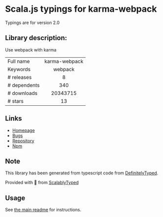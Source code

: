 
# Scala.js typings for karma-webpack

Typings are for version 2.0

## Library description:
Use webpack with karma

|                    |                 |
| ------------------ | :-------------: |
| Full name          | karma-webpack |
| Keywords           | webpack |
| # releases         | 8 |
| # dependents       | 340 |
| # downloads        | 20343715 |
| # stars            | 13 |

## Links
- [Homepage](https://github.com/webpack-contrib/karma-webpack)
- [Bugs](https://github.com/webpack-contrib/karma-webpack/issues)
- [Repository](https://github.com/webpack-contrib/karma-webpack)
- [Npm](https://www.npmjs.com/package/karma-webpack)
    


## Note
This library has been generated from typescript code from [DefinitelyTyped](https://definitelytyped.org).

Provided with :purple_heart: from [ScalablyTyped](https://github.com/oyvindberg/ScalablyTyped)

## Usage
See [the main readme](../../readme.md) for instructions.


